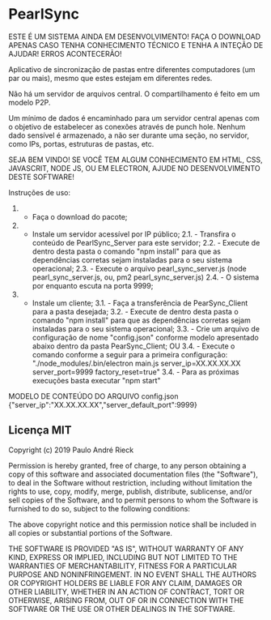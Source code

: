 # PearlSync

ESTE É UM SISTEMA AINDA EM DESENVOLVIMENTO! FAÇA O DOWNLOAD APENAS CASO TENHA CONHECIMENTO TÉCNICO E TENHA A INTEÇÃO DE AJUDAR! ERROS ACONTECERÃO!

Aplicativo de sincronização de pastas entre diferentes computadores (um par ou mais), mesmo que estes estejam em diferentes redes.

Não há um servidor de arquivos central. O compartilhamento é feito em um modelo P2P.

Um mínimo de dados é encaminhado para um servidor central apenas com o objetivo de estabelecer as conexões através de punch hole. Nenhum dado sensível é armazenado, a não ser durante uma seção, no servidor, como IPs, portas, estruturas de pastas, etc.

SEJA BEM VINDO! SE VOCÊ TEM ALGUM CONHECIMENTO EM HTML, CSS, JAVASCRIT, NODE JS, OU EM ELECTRON, AJUDE NO DESENVOLVIMENTO DESTE SOFTWARE!

Instruções de uso:
1. - Faça o download do pacote;
2. - Instale um servidor acessível por IP público;
 2.1. - Transfira o conteúdo de PearlSync_Server para este servidor;
 2.2. - Execute de dentro desta pasta o comando "npm install" para que as dependências corretas sejam instaladas para o seu sistema operacional;
 2.3. - Execute o arquivo pearl_sync_server.js (node pearl_sync_server.js, ou, pm2 pearl_sync_server.js)
 2.4. - O sistema por enquanto escuta na porta 9999;
3. - Instale um cliente;
 3.1. - Faça a transferência de PearSync_Client para a pasta desejada;
 3.2. - Execute de dentro desta pasta o comando "npm install" para que as dependências corretas sejam instaladas para o seu sistema operacional;
 3.3. - Crie um arquivo de configuração de nome "config.json" conforme modelo apresentado abaixo dentro da pasta PearSync_Client;
 OU 3.4. - Execute o comando conforme a seguir para a primeira configuração: "./node_modules/.bin/electron main.js server_ip=XX.XX.XX.XX server_port=9999 factory_reset=true"
 3.4. - Para as próximas execuções basta executar "npm start"
 
MODELO DE CONTEÚDO DO ARQUIVO config.json
{"server_ip":"XX.XX.XX.XX","server_default_port":9999}

Licença MIT
-----------

Copyright (c) 2019 Paulo André Rieck

 Permission is hereby granted, free of charge, to any person obtaining a copy
 of this software and associated documentation files (the "Software"), to deal
 in the Software without restriction, including without limitation the rights
 to use, copy, modify, merge, publish, distribute, sublicense, and/or sell
 copies of the Software, and to permit persons to whom the Software is
 furnished to do so, subject to the following conditions:

 The above copyright notice and this permission notice shall be included in
 all copies or substantial portions of the Software.

 THE SOFTWARE IS PROVIDED "AS IS", WITHOUT WARRANTY OF ANY KIND, EXPRESS OR
 IMPLIED, INCLUDING BUT NOT LIMITED TO THE WARRANTIES OF MERCHANTABILITY,
 FITNESS FOR A PARTICULAR PURPOSE AND NONINFRINGEMENT. IN NO EVENT SHALL THE
 AUTHORS OR COPYRIGHT HOLDERS BE LIABLE FOR ANY CLAIM, DAMAGES OR OTHER
 LIABILITY, WHETHER IN AN ACTION OF CONTRACT, TORT OR OTHERWISE, ARISING FROM,
 OUT OF OR IN CONNECTION WITH THE SOFTWARE OR THE USE OR OTHER DEALINGS IN
 THE SOFTWARE.
